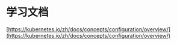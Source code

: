 # 学习文档

[https://kubernetes.io/zh/docs/concepts/configuration/overview/](https://kubernetes.io/zh/docs/concepts/configuration/overview/)


